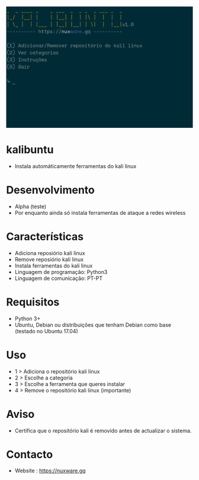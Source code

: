 ![kalibuntu](https://github.com/kadu247/kalibuntu/blob/master/img/menu_inicial.png)
# kalibuntu
- Instala automáticamente ferramentas do kali linux

# Desenvolvimento
- Alpha (teste)
- Por enquanto ainda só instala ferramentas de ataque a redes wireless

# Características
- Adiciona reposiório kali linux
- Remove reposiório kali linux
- Instala ferramentas do kali linux
- Linguagem de programação: Python3
- Linguagem de comunicação: PT-PT

# Requisitos
- Python 3+
- Ubuntu, Debian ou distribuições que tenham Debian como base (testado no Ubuntu 17.04)

# Uso
- 1 > Adiciona o repositório kali linux
- 2 > Escolhe a categoria
- 3 > Escolhe a ferramenta que queres instalar
- 4 > Remove o repositório kali linux (importante)

# Aviso
- Certifica que o repositório kali é removido antes de actualizar o sistema.

# Contacto
- Website : https://nuxware.gq
